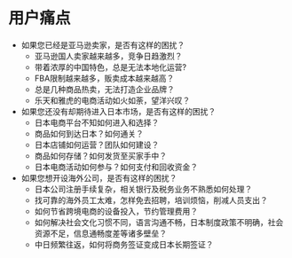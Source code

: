 # 用户痛点



#### 

* 如果您已经是亚马逊卖家，是否有这样的困扰？
  * 亚马逊国人卖家越来越多，竞争日趋激烈？
  * 带着浓厚的中国特色，总是无法本地化运营?
  * FBA限制越来越多，贩卖成本越来越高？
  * 总是几种商品热卖，无法打造企业品牌？
  * 乐天和雅虎的电商活动如火如荼，望洋兴叹？
* 如果您还没有却期待进入日本市场，是否有这样的困扰？
  * 日本电商平台不知如何进入和选择？
  * 商品如何到达日本？如何通关？
  * 日本店铺如何运营？团队如何建设？
  * 商品如何存储？如何发货至买家手中？
  * 日本电商活动如何参与？如何支付和回收资金？
* 如果您想开设海外公司，是否有这样的困扰？
  * 日本公司注册手续复杂，相关银行及税务业务不熟悉如何处理？
  * 找可靠的海外员工太难，怎样免去招聘，培训烦恼，削减人员支出？
  * 如何节省跨境电商的设备投入，节约管理费用？
  * 如何解决社会文化习惯不同，语言沟通不畅，日本制度政策不明确，社会资源不足，信息通畅度差等诸多壁垒？
  * 中日频繁往返，如何将商务签证变成日本长期签证？

